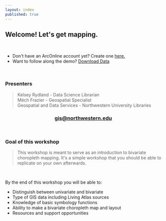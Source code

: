 ```yaml
---
layout: index
published: true
---
```


## Welcome! Let's get mapping. 

<br>

* Don't have an ArcOnline account yet? Create one <a href="https://northwestern.maps.arcgis.com/home/index.html">here.</a>
* Want to follow along the demo? [Download Data](/arcgis-online/gis-data/arconline_data_s21.zip)

<br>

### Presenters
> Kelsey Rydland - Data Science Librarian <br>
> Méch Frazier - Geospatial Specialist <br>
Geospatial and Data Services - Northwestern University Libraries <br>

<center>
  <h3 style="color:purple;"><a href="mailto:gis@northwestern.edu?subject=GIS support"> gis@northwestern.edu </a></h3>
</center>

<br>

### Goal of this workshop
> This workshop is meant to serve as an introduction to bivariate choropleth mapping. It's a simple workshop that you should be able to replicate on your own afterwards.  

<br>

By the end of this workshop you will be able to: 

* Distinguish between univariate and bivariate 
* Type of GIS data including Living Atlas sources
* Knowledge of basic symbology functions
* Ability to make a bivariate choropleth map and layout
* Resources and support opportunities 
